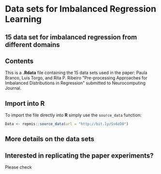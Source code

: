 # Data sets for Imbalanced Regression Learning
## 15 data set for imbalanced regression from different domains


## Contents

This is a <strong>.Rdata</strong> file containing the 15 data sets used in the paper:
Paula Branco, Luis Torgo, and Rita P. Ribeiro "Pre-processing Approaches for Imbalanced Distributions in Regression" submitted to Neurocomputing Journal.



## Import into R

To import the file directly into **R** simply use the `source_data` function:

```r
Data <- repmis::source_data(url = "http://bit.ly/Ss6zDO")
```

## More details on the data sets


## Interested in replicating the paper experiments?

Please check 